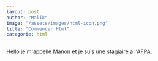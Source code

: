```yaml
---
layout: post
author: "Malik"
image: "/assets/images/html-icon.png"
title: "Commencer Html"
categorie: html
---
```

Hello je m'appelle Manon et je suis une stagiaire a l'AFPA.
